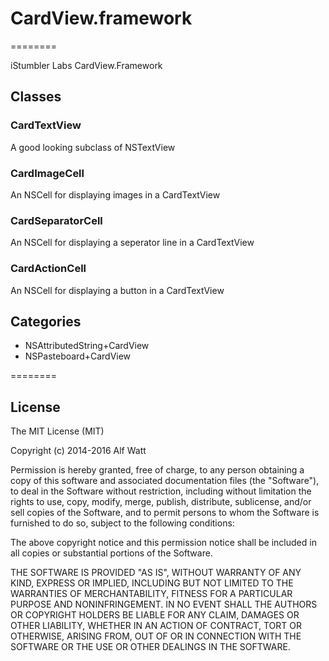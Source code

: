 # CardView.framework

========

iStumbler Labs CardView.Framework

## Classes

### CardTextView

A good looking subclass of NSTextView

### CardImageCell

An NSCell for displaying images in a CardTextView

### CardSeparatorCell

An NSCell for displaying a seperator line in a CardTextView

### CardActionCell

An NSCell for displaying a button in a CardTextView

## Categories

- NSAttributedString+CardView
- NSPasteboard+CardView

========

## License

The MIT License (MIT)

Copyright (c) 2014-2016 Alf Watt

Permission is hereby granted, free of charge, to any person obtaining a copy
of this software and associated documentation files (the "Software"), to deal
in the Software without restriction, including without limitation the rights
to use, copy, modify, merge, publish, distribute, sublicense, and/or sell
copies of the Software, and to permit persons to whom the Software is
furnished to do so, subject to the following conditions:

The above copyright notice and this permission notice shall be included in all
copies or substantial portions of the Software.

THE SOFTWARE IS PROVIDED "AS IS", WITHOUT WARRANTY OF ANY KIND, EXPRESS OR
IMPLIED, INCLUDING BUT NOT LIMITED TO THE WARRANTIES OF MERCHANTABILITY,
FITNESS FOR A PARTICULAR PURPOSE AND NONINFRINGEMENT. IN NO EVENT SHALL THE
AUTHORS OR COPYRIGHT HOLDERS BE LIABLE FOR ANY CLAIM, DAMAGES OR OTHER
LIABILITY, WHETHER IN AN ACTION OF CONTRACT, TORT OR OTHERWISE, ARISING FROM,
OUT OF OR IN CONNECTION WITH THE SOFTWARE OR THE USE OR OTHER DEALINGS IN THE
SOFTWARE.
